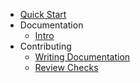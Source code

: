 - [Quick Start](quick-start.md)
- Documentation
  - [Intro](docs/intro.md)
- Contributing
  - [Writing Documentation](contributing/review-checks.md)
  - [Review Checks](contributing/review-checks.md)